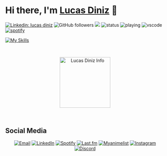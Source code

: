 # Hi there, I'm [Lucas Diniz](#) 👋

[![Linkedin: lucas diniz](https://img.shields.io/badge/-LucasDiniz-blue?style=flat-square&logo=Linkedin&logoColor=white&link=https://www.linkedin.com/in/lucas-diniz-ostroski/)](https://www.linkedin.com/in/lucas-diniz-ostroski/)
![GitHub followers](https://img.shields.io/github/followers/LucasHenriqueDiniz?label=Follow&style=social)
![](https://visitor-badge.glitch.me/badge?page_id=LucasHenriqueDiniz.LucasHenriqueDiniz)
![status](https://nocache.advaith.workers.dev?url=https://img.shields.io/endpoint?url=https://dev.discordprofiles.me/api/badge/status/228562465351270401?simple=true)
![playing](https://nocache.advaith.workers.dev?url=https://img.shields.io/endpoint?url=https://dev.discordprofiles.me/api/badge/playing/228562465351270401)
![vscode](https://nocache.advaith.workers.dev?url=https://img.shields.io/endpoint?url=https://dev.discordprofiles.me/api/badge/vscode/228562465351270401)
[![spotify](https://nocache.advaith.workers.dev?url=https://img.shields.io/endpoint?url=https://dev.discordprofiles.me/api/badge/spotify/228562465351270401)](https://dev.discordprofiles.me/openspotify/228562465351270401)
&nbsp;

[![My Skills](https://skillicons.dev/icons?i=js,html,css,ae,au,aws,arduino,blender,c,cassandra,codepen,discord,docker,figma,git,github,ai,jquery,mongodb,mysql,nextjs,nodejs,npm,ps,postman,powershell,pr,py,react,redux,robloxstudio,supabase,svg,tailwind,ts,unreal,vercel,vite)](https://skillicons.dev)

&nbsp;

<div align="center">
<!---<a href="#">
 <img align="center" title="this data is so wrong wtf" height=160 alt="Lucas Diniz Info" src="https://github-readme-stats.vercel.app/api?username=LucasHenriqueDiniz&count_private=true&show_icons=true&locale=en&theme=nord&include_all_commits=true&rank_icon=github&hide=stars,issues&show=reviews">
</a> --->
<img align="center" alt="Lucas Diniz Info" height=160 src="https://github-readme-stats.vercel.app/api/top-langs/?username=LucasHenriqueDiniz&layout=compact&rank_icon=github&hide_rank=true&theme=nord&show_icons=true">
</div>
   

&nbsp;

<!-- Connect with me -->
## Social Media
<p align="center">
  <a href="mailto:lucas.diniz.hdo@gmail.com"><img src="https://img.shields.io/badge/Gmail-D14836?style=for-the-badge&logo=gmail&logoColor=white" alt="Email"/></a>
  <!-- <a href="https://yourwebsite.com"><img src="https://img.shields.io/badge/-Website-black?style=flat-square&logo=firefox" alt="Website"/></a> -->
  <a href="https://www.linkedin.com/in/lucas-diniz-ostroski/"><img src="https://img.shields.io/badge/LinkedIn-0077B5?style=for-the-badge&logo=linkedin&logoColor=white" alt="LinkedIn"/></a>
  <a href="https://open.spotify.com/user/amaya-kun?si=3fedbbfc03dc404b"><img src="https://img.shields.io/badge/Spotify-1ED760?&style=for-the-badge&logo=spotify&logoColor=white" alt="Spotify"/></a>
  <a href="https://www.last.fm/pt/user/Amayacrab"><img src="https://img.shields.io/badge/last.fm-D51007?style=for-the-badge&logo=last.fm&logoColor=white" alt="Last.fm"/></a>
  <a href="https://myanimelist.net/profile/Amayacrab"><img src="https://img.shields.io/badge/Myanimelist-2E51A2?style=for-the-badge&logo=myanimelist&logoColor=white" alt="Myanimelist"/></a>
  <a href="https://www.instagram.com/lucasdinizostroski/"><img src="https://img.shields.io/badge/Instagram-E4405F?style=for-the-badge&logo=instagram&logoColor=white" alt="Instagram"/></a>
  <a href="https://discord.gg/GUMxfxHc"><img src="https://img.shields.io/badge/Discord-5865F2?style=for-the-badge&logo=discord&logoColor=white" alt="Discord"/></a>
  <!-- <a href=""><img src="" alt=""/></a> -->
</p>
